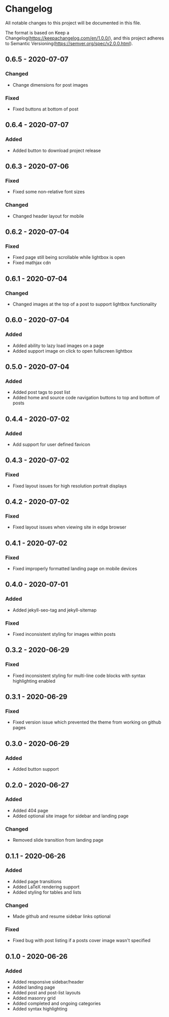 # Changelog
All notable changes to this project will be documented in this file.

The format is based on Keep a Changelog(https://keepachangelog.com/en/1.0.0/),
and this project adheres to Semantic Versioning(https://semver.org/spec/v2.0.0.html).

## 0.6.5 - 2020-07-07
### Changed
 - Change dimensions for post images 

### Fixed
 - Fixed buttons at bottom of post

## 0.6.4 - 2020-07-07
### Added
 - Added button to download project release

## 0.6.3 - 2020-07-06
### Fixed
 - Fixed some non-relative font sizes

### Changed
 - Changed header layout for mobile

## 0.6.2 - 2020-07-04
### Fixed
 - Fixed page still being scrollable while lightbox is open
 - Fixed mathjax cdn 

## 0.6.1 - 2020-07-04
### Changed
 - Changed images at the top of a post to support lightbox functionality

## 0.6.0 - 2020-07-04
### Added
 - Added ability to lazy load images on a page
 - Added support image on click to open fullscreen lightbox

## 0.5.0 - 2020-07-04
### Added
 - Added post tags to post list
 - Added home and source code navigation buttons to top and bottom of posts

## 0.4.4 - 2020-07-02
### Added
 - Add support for user defined favicon

## 0.4.3 - 2020-07-02
### Fixed
 - Fixed layout issues for high resolution portrait displays

## 0.4.2 - 2020-07-02
### Fixed
 - Fixed layout issues when viewing site in edge browser

## 0.4.1 - 2020-07-02
### Fixed
 - Fixed improperly formatted landing page on mobile devices

## 0.4.0 - 2020-07-01
### Added
 - Added jekyll-seo-tag and jekyll-sitemap

### Fixed
 - Fixed inconsistent styling for images within posts

## 0.3.2 - 2020-06-29
### Fixed
- Fixed inconsistent styling for multi-line code blocks with syntax highlighting enabled

## 0.3.1 - 2020-06-29
### Fixed
 - Fixed version issue which prevented the theme from working on github pages

## 0.3.0 - 2020-06-29
### Added
 - Added button support

## 0.2.0 - 2020-06-27
### Added
 - Added 404 page
 - Added optional site image for sidebar and landing page

### Changed
 - Removed slide transition from landing page

## 0.1.1 - 2020-06-26
### Added
 - Added page transitions
 - Added LaTeX rendering support
 - Added styling for tables and lists

### Changed
 - Made github and resume sidebar links optional

### Fixed
 - Fixed bug with post listing if a posts cover image wasn't specified

## 0.1.0 - 2020-06-26
### Added
 - Added responsive sidebar/header
 - Added landing page
 - Added post and post-list layouts
 - Added masonry grid
 - Added completed and ongoing categories
 - Added syntax highlighting
